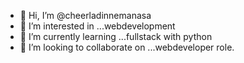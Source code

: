 - 👋 Hi, I’m @cheerladinnemanasa
- 👀 I’m interested in ...webdevelopment
- 🌱 I’m currently learning ...fullstack with python
- 💞️ I’m looking to collaborate on ...webdeveloper role.

<!---
cheerladinnemanasa/cheerladinnemanasa is a ✨ special ✨ repository because its `README.md` (this file) appears on your GitHub profile.
You can click the Preview link to take a look at your changes.
--->
